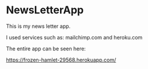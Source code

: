 # NewsLetterApp
This is my news letter app. 

I used services such as: mailchimp.com  and  heroku.com 


The entire app can be seen here:



https://frozen-hamlet-29568.herokuapp.com/
